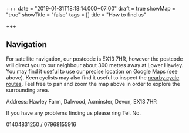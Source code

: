 +++
date = "2019-01-31T18:18:14.000+07:00"
draft = true
showMap = "true"
showTitle = "false"
tags = []
title = "How to find us"

+++
## Navigation

For satellite navigation, our postcode is EX13 7HR, however the postcode will direct you to our neighbour about 300 metres away at Lower Hawley. You may find it useful to use our precise location on Google Maps (see above). Keen cyclists may also find it useful to inspect the [nearby cycle routes](http://www.opencyclemap.org/?zoom=16&lat=50.80459&lon=-3.08909&layers=B00). Feel free to pan and zoom the map above in order to explore the surrounding area.

Address:
Hawley Farm, Dalwood, Axminster, Devon, EX13 7HR

If you have any problems finding us please ring Tel. No.

01404831250 / 07968155916